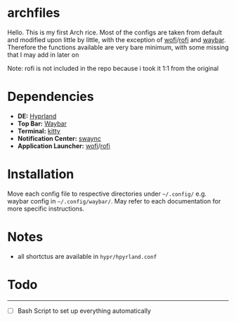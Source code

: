 # archfiles
Hello. This is my first Arch rice. Most of the configs are taken from default and modified upon little by little, with the exception of [wofi](https://github.com/prtce/wofi)/[rofi](https://github.com/adi1090x/rofi) and [waybar](https://github.com/sameemul-haque/dotfiles). Therefore the functions available are very bare minimum, with some missing that I may add in later on

Note: rofi is not included in the repo because i took it 1:1 from the original

# Dependencies
- **DE:** [Hyprland](https://github.com/hyprwm/Hyprland)
- **Top Bar:** [Waybar](https://github.com/Alexays/Waybar)
- **Terminal:** [kitty](https://github.com/kovidgoyal/kitty)
- **Notification Center:** [swaync](https://github.com/ErikReider/SwayNotificationCenter)
- **Application Launcher:** [wofi](https://sr.ht/~scoopta/wofi/)/[rofi](https://github.com/davatorium/rofi)

# Installation
Move each config file to respective directories under `~/.config/` e.g. waybar config in  `~/.config/waybar/`. May refer to each documentation for more specific instructions.

# Notes
- all shortctus are available in `hypr/hpyrland.conf`

# Todo
---
- [ ] Bash Script to set up everything automatically
